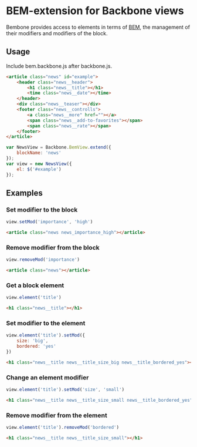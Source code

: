 # BEM-extension for Backbone views

Bembone provides access to elements in terms of [BEM](http://bem.github.com/bem-method/html/all.en.html),
the management of their modifiers and modifiers of the block.

## Usage

Include bem.backbone.js after backbone.js.

```html
<article class="news" id="example">
    <header class="news__header">
        <h1 class="news__title"></h1>
        <time class="news__date"></time>
    </header>
    <div class="news__teaser"></div>
    <footer class="news__controlls">
        <a class="news__more" href=""></a>
        <span class="news__add-to-favorites"></span>
        <span class="news__rate"></span>
    </footer>
</article>
```
```js
var NewsView = Backbone.BemView.extend({
    blockName: 'news'
});
var view = new NewsView({
    el: $('#example')
});
```


## Examples


### Set modifier to the block

```js
view.setMod('importance', 'high')
```
```html
<article class="news news_importance_high"></article>
```

### Remove modifier from the block

```js
view.removeMod('importance')
```
```html
<article class="news"></article>
```

### Get a block element

```js
view.element('title')
```
```html
<h1 class="news__title"></h1>
```

### Set modifier to the element

```js
view.element('title').setMod({
    size: 'big',
    bordered: 'yes'
})
```
```html
<h1 class="news__title news__title_size_big news__title_bordered_yes"></h1>
```

### Change an element modifier

```js
view.element('title').setMod('size', 'small')
```
```html
<h1 class="news__title news__title_size_small news__title_bordered_yes"></h1>
```

### Remove modifier from the element

```js
view.element('title').removeMod('bordered')
```
```html
<h1 class="news__title news__title_size_small"></h1>
```
